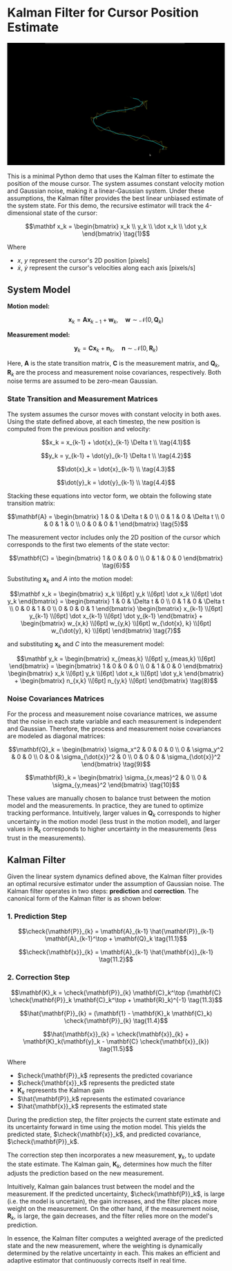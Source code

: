 # Kalman Filter for Cursor Position Estimate

![Demo](media/output.gif)

This is a minimal Python demo that uses the Kalman filter to estimate the position of the mouse cursor. The system assumes constant velocity motion and Gaussian noise, making it a linear-Gaussian system. Under these assumptions, the Kalman filter provides the best linear unbiased estimate of the system state. For this demo, the recursive estimator will track the 4-dimensional state of the cursor:

```math
\mathbf x_k = 
\begin{bmatrix}
x_k \\
y_k \\
\dot x_k \\
\dot y_k 
\end{bmatrix}
\tag{1}
```

Where
- $x$, $y$ represent the cursor's 2D position [pixels]
- $\dot x$, $\dot y$ represent the cursor's velocities along each axis [pixels/s]


## System Model

**Motion model:**

```math
\mathbf{x}_k = \mathbf{A} \mathbf{x}_{k-1} + \mathbf{w}_{k}, \quad \mathbf{w} \sim \mathcal{N}(0, \mathbf{Q}_{k})
\tag{2}
```

**Measurement model:**

```math
\mathbf{y}_k = \mathbf{C} \mathbf{x}_{k} + \mathbf{n}_{k}, \quad \mathbf{n} \sim \mathcal{N}(0, \mathbf{R}_{k})
\tag{3}
```

Here, $\mathbf{A}$ is the state transition matrix, $\mathbf{C}$ is the measurement matrix, and $\mathbf{Q}_k$, $\mathbf{R}_k$ are the process and measurement noise covariances, respectively. Both noise terms are assumed to be zero-mean Gaussian. 

### State Transition and Measurement Matrices

The system assumes the cursor moves with constant velocity in both axes. Using the state defined above, at each timestep, the new position is computed from the previous position and velocity:

```math
x_k = x_{k-1} + \dot{x}_{k-1} \Delta t \\
\tag{4.1}
```
```math
y_k = y_{k-1} + \dot{y}_{k-1} \Delta t \\
\tag{4.2}
```

```math
\dot{x}_k = \dot{x}_{k-1} \\
\tag{4.3}
```

```math
\dot{y}_k = \dot{y}_{k-1} \\
\tag{4.4}
```

Stacking these equations into vector form, we obtain the following state transition matrix:

```math
\mathbf{A} =
\begin{bmatrix}
1 & 0 & \Delta t & 0 \\
0 & 1 & 0 & \Delta t \\
0 & 0 & 1 & 0 \\
0 & 0 & 0 & 1
\end{bmatrix}
\tag{5}
```

The measurement vector includes only the 2D position of the cursor which corresponds to the first two elements of the state vector:

```math
\mathbf{C} =
\begin{bmatrix}
1 & 0 & 0 & 0 \\
0 & 1 & 0 & 0
\end{bmatrix}
\tag{6}
```

Substituting $\mathbf{x}_k$ and $A$ into the motion model:


```math
\mathbf x_k = 
\begin{bmatrix}
x_k \\[6pt]
y_k \\[6pt]
\dot x_k \\[6pt]
\dot y_k 
\end{bmatrix}

= 

\begin{bmatrix}
1 & 0 & \Delta t & 0 \\
0 & 1 & 0 & \Delta t \\
0 & 0 & 1 & 0 \\
0 & 0 & 0 & 1
\end{bmatrix}

\begin{bmatrix}
x_{k-1} \\[6pt]
y_{k-1} \\[6pt]
\dot x_{k-1} \\[6pt]
\dot y_{k-1} 
\end{bmatrix}

+

\begin{bmatrix}
w_{x,k} \\[6pt]
w_{y,k} \\[6pt]
w_{\dot{x}, k} \\[6pt]
w_{\dot{y}, k} \\[6pt]
\end{bmatrix}

\tag{7}
```

and substituting $\mathbf{x}_k$ and $C$ into the measurement model:

```math
\mathbf y_k = 
\begin{bmatrix}
x_{meas,k} \\[6pt]
y_{meas,k} \\[6pt]
\end{bmatrix}

= 

\begin{bmatrix}
1 & 0 & 0 & 0 \\
0 & 1 & 0 & 0
\end{bmatrix}

\begin{bmatrix}
x_k \\[6pt]
y_k \\[6pt]
\dot x_k \\[6pt]
\dot y_k 
\end{bmatrix}

+

\begin{bmatrix}
n_{x,k} \\[6pt]
n_{y,k} \\[6pt]
\end{bmatrix}

\tag{8}
```

### Noise Covariances Matrices

For the process and measurement noise covariance matrices, we assume that the noise in each state variable and each measurement is independent and Gaussian. Therefore, the process and measurement noise covariances are modeled as diagonal matrices:

```math
\mathbf{Q}_k = 
\begin{bmatrix}
\sigma_x^2 & 0 & 0 & 0 \\
0 & \sigma_y^2 & 0 & 0 \\
0 & 0 & \sigma_{\dot{x}}^2 & 0 \\
0 & 0 & 0 & \sigma_{\dot{x}}^2
\end{bmatrix} 
\tag{9}
```

```math
\mathbf{R}_k = 
\begin{bmatrix}
\sigma_{x,meas}^2 & 0  \\
0 & \sigma_{y,meas}^2 
\end{bmatrix} 
\tag{10}
```

These values are manually chosen to balance trust between the motion model and the measurements. In practice, they are tuned to optimize tracking performance. Intuitively, larger values in $\mathbf{Q}_k$ corresponds to higher uncertainty in the motion model (less trust in the motion model), and larger values in $\mathbf{R}_k$ corresponds to higher uncertainty in the measurements (less trust in the measurements).


## Kalman Filter
Given the linear system dynamics defined above, the Kalman filter provides an optimal recursive estimator under the assumption of Gaussian noise. The Kalman filter operates in two steps: **prediction** and **correction**. The canonical form of the Kalman filter is as shown below:

### **1. Prediction Step**

```math
\check{\mathbf{P}}_{k} = \mathbf{A}_{k-1} \hat{\mathbf{P}}_{k-1} \mathbf{A}_{k-1}^\top + \mathbf{Q}_k
\tag{11.1}
```

```math
\check{\mathbf{x}}_{k} = \mathbf{A}_{k-1} \hat{\mathbf{x}}_{k-1}
\tag{11.2}
```


### **2. Correction Step**

```math
\mathbf{K}_k = \check{\mathbf{P}}_{k} \mathbf{C}_k^\top (\mathbf{C} \check{\mathbf{P}}_k \mathbf{C}_k^\top + \mathbf{R}_k)^{-1}
\tag{11.3}
```

```math
\hat{\mathbf{P}}_{k} = (\mathbf{1} - \mathbf{K}_k \mathbf{C}_k) \check{\mathbf{P}}_{k}
\tag{11.4}
```

```math
\hat{\mathbf{x}}_{k} = \check{\mathbf{x}}_{k} + \mathbf{K}_k(\mathbf{y}_k - \mathbf{C} \check{\mathbf{x}}_{k})
\tag{11.5}
```

Where
- $\check{\mathbf{P}}_k$ represents the predicted covariance
- $\check{\mathbf{x}}_k$ represents the predicted state
- $\mathbf{K}_k$ represents the Kalman gain
- $\hat{\mathbf{P}}_k$ represents the estimated covariance
- $\hat{\mathbf{x}}_k$ represents the estimated state


During the prediction step, the filter projects the current state estimate and its uncertainty forward in time using the motion model. This yields the predicted state, $\check{\mathbf{x}}_k$, and predicted covariance, $\check{\mathbf{P}}_k$.

The correction step then incorporates a new measurement, $\mathbf{y}_k$, to update the state estimate. The Kalman gain, $\mathbf{K}_k$, determines how much the filter adjusts the prediction based on the new measurement.

Intuitively, Kalman gain balances trust between the model and the measurement. If the predicted uncertainty, $\check{\mathbf{P}}_k$, is large (i.e. the model is uncertain), the gain increases, and the filter places more weight on the measurement. On the other hand, if the measurement noise, $\mathbf{R}_k$, is large, the gain decreases, and the filter relies more on the model's prediction.

In essence, the Kalman filter computes a weighted average of the predicted state and the new measurement, where the weighting is dynamically determined by the relative uncertainty in each. This makes an efficient and adaptive estimator that continuously corrects itself in real time.